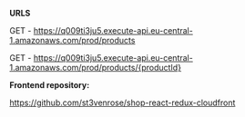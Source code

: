 **URLS**

GET - https://q009ti3ju5.execute-api.eu-central-1.amazonaws.com/prod/products

GET - https://q009ti3ju5.execute-api.eu-central-1.amazonaws.com/prod/products/{productId}

**Frontend repository:**

https://github.com/st3venrose/shop-react-redux-cloudfront
